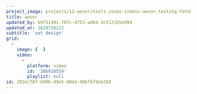```yaml
---
project_image: projects/12-aevor/niels-jonas-simons-aevor-testing-fotonirenmahajan-titelbild.jpg
title: aevor
updated_by: b9f51dd1-707c-4753-ad84-3c5121b5e994
updated_at: 1620726122
subtitle: 'set design'
grid:
  -
    image: {  }
    video:
      -
        platform: vimeo
        id: '386920559'
        playlist: null
id: 202ec78f-690b-49e5-88dd-906f670eb288
---
```

